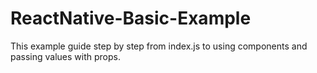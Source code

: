 # ReactNative-Basic-Example
This example guide step by step from index.js to using components and passing values with props.
